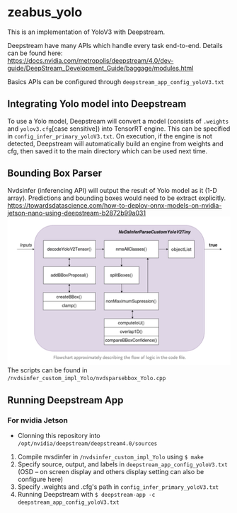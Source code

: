 # zeabus_yolo

This is an implementation of YoloV3 with Deepstream.

Deepstream have many APIs which handle every task end-to-end. Details can be found here: https://docs.nvidia.com/metropolis/deepstream/4.0/dev-guide/DeepStream_Development_Guide/baggage/modules.html

Basics APIs can be configured through `deepstream_app_config_yoloV3.txt`

## Integrating Yolo model into Deepstream

To use a Yolo model, Deepstream will convert a model (consists of `.weights` and `yolov3.cfg`[case sensitive]) into TensorRT engine. This can be specified in `config_infer_primary_yoloV3.txt`.  On execution, if the engine is not detected, Deepstream will automatically build an engine from weights and cfg, then saved it to the main directory which can be used next time.

## Bounding Box Parser

Nvdsinfer (inferencing API) will output the result of Yolo model as it (1-D array). Predictions and bounding boxes would need to be extract explicitly. https://towardsdatascience.com/how-to-deploy-onnx-models-on-nvidia-jetson-nano-using-deepstream-b2872b99a031
![](screenshots/flow.png)
The scripts can be found in `/nvdsinfer_custom_impl_Yolo/nvdsparsebbox_Yolo.cpp`


## Running Deepstream App

### For nvidia Jetson
* Clonning this repository into `/opt/nvidia/deepstream/deepstream4.0/sources`
1. Compile nvsdinfer in `/nvdsinfer_custom_impl_Yolo` using `$ make`
2. Specify source, output, and labels in `deepstream_app_config_yoloV3.txt` (OSD – on screen display and others display setting can also be configure here)
3. Specify .weights and .cfg's path in `config_infer_primary_yoloV3.txt`
4. Running Deepstream with `$ deepstream-app -c deepstream_app_config_yoloV3.txt`

